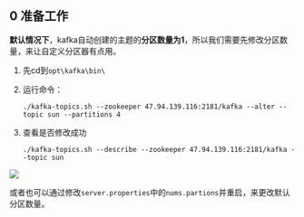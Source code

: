 ## 0 准备工作



**默认情况下**，kafka自动创建的主题的**分区数量为1**，所以我们需要先修改分区数量，来让自定义分区器有点用。

1. 先cd到`opt\kafka\bin\`

2. 运行命令：

   ````shell
   ./kafka-topics.sh --zookeeper 47.94.139.116:2181/kafka --alter --topic sun --partitions 4
   ````

3. 查看是否修改成功

   ```shell
   ./kafka-topics.sh --describe --zookeeper 47.94.139.116:2181/kafka --topic sun
   ```



![](https://healthlung.oss-cn-beijing.aliyuncs.com/20201124201605.png)



或者也可以通过修改`server.properties`中的`nums.partions`并重启，来更改默认分区数量。







